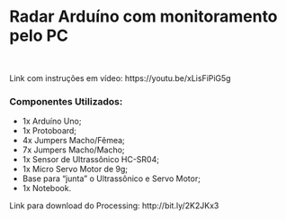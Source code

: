 <h1>Radar Arduíno com monitoramento pelo PC</h1>

<br>

<p>Link com instruções em vídeo: https://youtu.be/xLisFiPiG5g</p>

### Componentes Utilizados:

<ul>
<li> 1x Arduíno Uno;</li>
<li> 1x Protoboard;</li>
<li> 4x Jumpers Macho/Fêmea;</li>
<li> 7x Jumpers Macho/Macho;</li>
<li> 1x Sensor de Ultrassônico HC-SR04;</li>
<li> 1x Micro Servo Motor de 9g;</li>
<li> Base para “junta” o Ultrassônico e Servo Motor;</li>
<li> 1x Notebook.</li>
</ul>

<p>Link para download do Processing: http://bit.ly/2K2JKx3</p>
